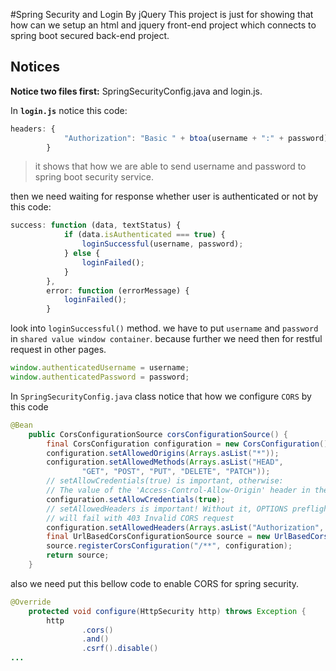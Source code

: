 #Spring Security and Login By jQuery
This project is just for showing that how can we setup 
an html and jquery front-end project 
which connects to spring boot secured back-end project.

## Notices
**Notice two files first:** SpringSecurityConfig.java and login.js.
    
        
In **`login.js`** notice this code:  
```javascript
headers: {
            "Authorization": "Basic " + btoa(username + ":" + password)
        }  
```
> it shows that how we are able to send username and password to spring boot security service.  
  
then we need waiting for response whether user is authenticated or not by this code:  
```javascript
success: function (data, textStatus) {
            if (data.isAuthenticated === true) {
                loginSuccessful(username, password);
            } else {
                loginFailed();
            }
        },
        error: function (errorMessage) {
            loginFailed();
        }
```    
look into `loginSuccessful()` method. we have to put `username` and `password` in 
`shared value window container`. because further we need then for restful request in other pages.

```javascript
window.authenticatedUsername = username;
window.authenticatedPassword = password;
```  

In `SpringSecurityConfig.java` class notice that how we configure `CORS` by this code  
```java
@Bean
    public CorsConfigurationSource corsConfigurationSource() {
        final CorsConfiguration configuration = new CorsConfiguration();
        configuration.setAllowedOrigins(Arrays.asList("*"));
        configuration.setAllowedMethods(Arrays.asList("HEAD",
                "GET", "POST", "PUT", "DELETE", "PATCH"));
        // setAllowCredentials(true) is important, otherwise:
        // The value of the 'Access-Control-Allow-Origin' header in the response must not be the wildcard '*' when the request's credentials mode is 'include'.
        configuration.setAllowCredentials(true);
        // setAllowedHeaders is important! Without it, OPTIONS preflight request
        // will fail with 403 Invalid CORS request
        configuration.setAllowedHeaders(Arrays.asList("Authorization", "Cache-Control", "Content-Type"));
        final UrlBasedCorsConfigurationSource source = new UrlBasedCorsConfigurationSource();
        source.registerCorsConfiguration("/**", configuration);
        return source;
    }
```
also we need put this bellow code to enable CORS for spring security.  
``` java
@Override
    protected void configure(HttpSecurity http) throws Exception {
        http
                .cors()
                .and()
                .csrf().disable()
...
```
